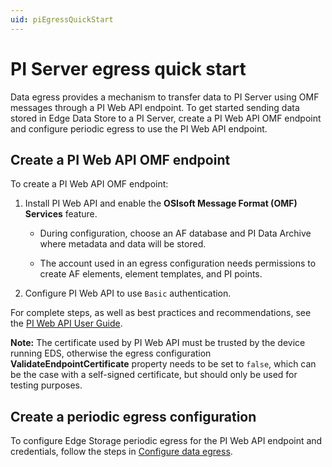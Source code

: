 ```yaml
---
uid: piEgressQuickStart
---
```


# PI Server egress quick start

Data egress provides a mechanism to transfer data to PI Server using OMF messages through a PI Web API endpoint. To get started sending data stored in Edge Data Store to a PI Server, create a PI Web API OMF endpoint and configure periodic egress to use the PI Web API endpoint.

## Create a PI Web API OMF endpoint

To create a PI Web API OMF endpoint:

1. Install PI Web API and enable the **OSIsoft Message Format (OMF) Services** feature.

    - During configuration, choose an AF database and PI Data Archive where metadata and data will be stored.

    - The account used in an egress configuration needs permissions to create AF elements, element templates, and PI points.

2. Configure PI Web API to use `Basic` authentication.

 For complete steps, as well as best practices and recommendations, see the [PI Web API User Guide](https://docs.osisoft.com/bundle/pi-web-api/page/pi-web-api.html).

 **Note:**  The certificate used by PI Web API must be trusted by the device running EDS, otherwise the egress configuration **ValidateEndpointCertificate** property needs to be set to `false`, which can be the case with a self-signed certificate, but should only be used for testing purposes.

## Create a periodic egress configuration

To configure Edge Storage periodic egress for the PI Web API endpoint and credentials, follow the steps in [Configure data egress](https://docs.osisoft.com/bundle/edge-data-store/page/egress/configure-data-egress.html#create-configurations).
